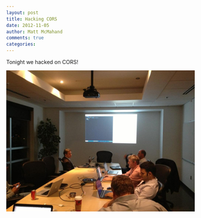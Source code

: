 ```yaml
---
layout: post
title: Hacking CORS
date: 2012-11-05
author: Matt McMahand
comments: true
categories:
---
```


Tonight we hacked on CORS!

![Hacking on CORS tonight!](/assets/talks/hacking-on-cors-1.jpg)
